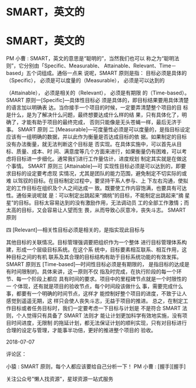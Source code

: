# SMART，英文的

# SMART，英文的

PM 小曹 : SMART，英文的意思是“聪明的”，当然我们也可以 称之为“聪明法则”，它分别由「Specific、Measurable、 Attainable、Relevant、Time－based」五个词组成。通俗一点来 说呢，SMART 原则是指： 目标必须是具体的（Specific）， 必须是可以度量的（Measurable）， 必须是可以达到的

（Attainable）， 必须是相关的（Relevant）， 必须是有期限 的（Time-based）。 SMART 原则一[Specific]—具体性目标必 须是具体的，即目标结果要用具体清楚的语言加以明确表 达。当你接手一个项目的时候，一定要弄清楚整个项目的目 标是什么，是为了解决什么问题，最终想要达成什么样的结 果，只有具体化了，明确了，才能有助于项目的最终完成， 否则只能像是无头苍蝇一样，最后无济于事。 SMART 原则 二 [Measurable]—可度量性必须是可以度量的，是指目标设定 应该有一组明确的数据，并以此作为衡量是否达成目标的依 据。如果制定的目标没有办法衡量，就无法判断这个目标是 否实现。在具体实施中，可以首先从目标、质量、成本、时 间、满意度等几个方面来进行，如果衡量仍有困难，可以考 虑将目标进一步细化。通常我们进行工作量估计，进度规划 制定其实就是在做这个事情。 SMART 原则三 [Attainable]—可 实现性目标必须是可以达到的，即要求目标的设定要考虑现 实情况，尤其是团队的能力范围，避免制定不切实际的或难 以驾驭的目标。在目标制定过程中，要坚持干系人参与、上 下左右沟通，使拟定的工作目标在组织及个人之间达成一 致。既要使工作内容饱满，也要具有可达性。通俗来说呢就 是：可以制定出跳起来“摘桃”的目标，不能制定出跳起来“摘 星星”的目标。目标太容易达到的没有激励作用，无法调动员 工的全部工作激情；而太高的目标，又会容易让人望而生 畏，从而导致心灰意冷，丧失斗志。 SMART 原则

四 [Relevant]—相关性目标必须是相关的，是指实现此目标与

其他目标的关联情况。目标管理强调要把组织作为一个整体 进行目标管理体系构建，形成一个层级目标系统。在这个系 统中，目标要素相互联系、相互作用，这种目标之间的有机 联系及其合理的目标结构有助于目标系统功能的有效发挥。 SMART 原则五 [Time-based]—时间性目标必须是有期限的， 是指目标的达成是有时间限制的。具体来讲，这一原则不仅 指及时完成，在执行阶段的每一个环节、每一个阶段上都应 具有时间的要求。项目中的里程碑节点就是一个时限性的一 个体现，还有就是项目的验收节点，每个时间段该做什么 事，需要完成什么事，都要有一个明确的时间节点，这样才 能控制好整个项目的进度，不致于让人感觉到遥遥无期，这 样只会使人丧失斗志，无益于项目的推进。 总之，在制定工 作目标或者任务目标时，我们一定要考虑一下目标与计划是 不是符合 SMART 法则，个人觉得只有具备了 SMART 法则才 能让计划更加科学有效地实施，没有项目时间进度，无限制 的拖延计划，都无法保证计划的顺利实现，只有对目标进行 合理的设定与管理，才能事半功倍，更好的推进整个项目的 验收。

2018-07-07

评论区：

小猿 : SMART 原则，每个人都应该要给自己分析一下！ PM 小曹 : [握手][握手]

关注公众号"懒人找资源"，星球资源一站式服务